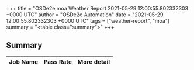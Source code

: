 +++
title = "OSDe2e moa Weather Report 2021-05-29 12:00:55.802332303 +0000 UTC"
author = "OSDe2e Automation"
date = "2021-05-29 12:00:55.802332303 +0000 UTC"
tags = ["weather-report", "moa"]
summary = "<table class=\"summary\"></table>"
+++
## Summary

| Job Name | Pass Rate | More detail |
|----------|-----------|-------------|



